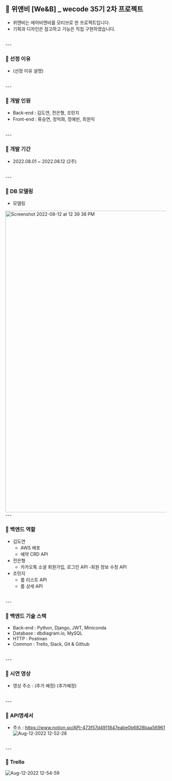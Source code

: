##  🏨 위앤비 [We&B] _ wecode 35기 2차 프로젝트
- 위앤비는 에어비앤비를 모티브로 한 프로젝트입니다.
- 기획과 디자인은 참고하고 기능은 직접 구현하였습니다.

<br>
---
<br>

### 🏨 선정 이유
- (선정 이유 설명)

<br>
---
<br>

### 🏨 개발 인원
- Back-end  : 김도연, 전은형, 조민지
- Front-end : 류승연, 정억화, 정예빈, 최원익

<br>
---
<br>

### 🏨 개발 기간
- 2022.08.01 ~ 2022.08.12 (2주)

<br>
---
<br>

### 🏨 DB 모델링
- 모델링
<img width="943" alt="Screenshot 2022-08-12 at 12 39 38 PM" src="https://user-images.githubusercontent.com/106012542/184280866-ae2388b5-9ff7-43ad-9adb-269e3829a23c.png">

<br>
---
<br>

### 🏨 백엔드 역할
- 김도연
  - AWS 배포
  - 예약 CRD API
- 전은형
  - 카카오톡 소셜 회원가입, 로그인 API
  -회원 정보 수정 API
- 조민지
  - 룸 리스트 API
  - 룸 상세 API
  
<br>
---
<br>

### 🏨 백엔드 기술 스택
  - Back-end : Python, Django, JWT, Miniconda
  - Database : dbdiagram.io, MySQL
  - HTTP     : Postman
  - Common   : Trello, Slack, Git & Github
    
<br>
---
<br>

### 🏨 시연 영상
- 영상 주소 : (추가 예정)
(추가예정)
  
<br>
---
<br>

### 🏨 API명세서
- 주소 : https://www.notion.so/API-473f57d4911847eabe0b6828baa56961
![Aug-12-2022 12-52-28](https://user-images.githubusercontent.com/106012542/184282089-9bc4d9fb-76fc-4df8-8213-c7aa9b75b352.gif)

<br>
---
<br>

### 🏨 Trello
![Aug-12-2022 12-54-59](https://user-images.githubusercontent.com/106012542/184282292-fc5a06f6-600e-4140-b665-00d5381e7628.gif)
